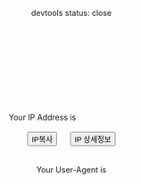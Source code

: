 <!DOCTYPE html>
<html lang="en">
<head>
	<meta charset="UTF-8">
	<title>IP & User-Agent</title>
    <script src="./promise-polyfill.js"></script>
    <script src="./devtools-detector.js"></script>
<script type="text/javascript">
	function ipcheck2() {
		document.whois_form.submit();
	}
	function copyip() {
		var copyText = document.getElementById("query");

		/* Select the text field */
		copyText.select();
		copyText.setSelectionRange(0, 99999); /*For mobile devices*/

		/* Copy the text inside the text field */
		document.execCommand("copy");

		/* Alert the copied text */
		alert("IP " + copyText.value + "가 클립보드에 복사되었습니다");
	}
	
	function ipcheck(ipaddr) {
		var httpRequest;
		var apiURL = "http://apis.data.go.kr/B551505/whois/ip_address?answer=json&serviceKey=U68t3yCB8XEvr9Kohac8vgJkpx33pGFjvNIUWNlonDpvSfUjhetQalALde1acrujl7ksOUh51WiLBGJRD9LlfQ%3D%3D&query=" + ipaddr;
		alert(apiURL);
		var resultStr = "\n\n\n\n\n";
		/* 통신에 사용 될 XMLHttpRequest 객체 정의 */
		httpRequest = new XMLHttpRequest();
		/* httpRequest의 readyState가 변화했을때 함수 실행 */
	    httpRequest.onreadystatechange = () => {
	    	/* readyState가 Done이고 응답 값이 200일 때, 받아온 response로 name과 age를 그려줌 */
		    if (httpRequest.readyState === XMLHttpRequest.DONE) {
			      if (httpRequest.status === 200) {
			    	var resultJson = httpRequest.response;
					if (resultJson.response.result.result_code=="10000") {
						resultStr = resultStr + "IP:" + resultJson.response.whois.query + "\n";
						resultStr = resultStr + "국가:" + resultJson.response.whois.countryCode + "\n\n";
						resultStr = resultStr + "ISP:" + resultJson.response.whois.korean.ISP.netinfo.orgName + "(" + resultJson.response.whois.korean.ISP.netinfo.servName + ")" + "\n";
						resultStr = resultStr + "주소:" + resultJson.response.whois.korean.ISP.netinfo.addr + "\n";
						resultStr = resultStr + "IP범위:" + resultJson.response.whois.korean.ISP.netinfo.range + " ( " + resultJson.response.whois.korean.ISP.netinfo.prefix + " )" + "\n\n";
						resultStr = resultStr + "사용자:" + resultJson.response.whois.korean.user.netinfo.orgName + "( " + resultJson.response.whois.korean.user.netinfo.regDate + " )" + "\n";
						resultStr = resultStr + "사용자 주소:" + resultJson.response.whois.korean.user.netinfo.addr + "\n";
						resultStr = resultStr + "사용자 IP범위:" + resultJson.response.whois.korean.user.netinfo.range + "( " + resultJson.response.whois.korean.user.netinfo.prefix + " )" + "\n";
				        document.getElementById("ipdetail").innerText = resultStr;
					}
			      } else {
			        alert('Request Error!');
			      }
		    }
	    };
	    /* Get 방식으로 name 파라미터와 함께 요청 */
	    httpRequest.open('GET', apiURL);
	    /* Response Type을 Json으로 사전 정의 */
	    httpRequest.responseType = "json";
	    /* 정의된 서버에 요청을 전송 */
	    httpRequest.send();
	}
	
	
</script>
<style>
  .line {
	margin-top: 10px;
	text-align: center;
  }

  #status {
	margin-top: 50;
	font-size: 30px;
  }

  #checker {
	color: brown;
  }
</style>
</head>
<body>
<div id="status" class="line">devtools status: close</div>
<script type="text/javascript">
var request = new XMLHttpRequest();
request.open('GET', 'https://api.ipify.org');
request.onload = function() {
  if (request.status >= 200 && request.status < 400) {
    document.getElementById("query").value=request.responseText;
  } else {
    document.write('IP 주소 확인 중 오류 발생:', request.statusText);
  }
};
request.onerror = function() {
  document.write('네트워크 오류 발생');
};
request.send();

</script>
<center>
<form name="whois_form" method="POST">
	<br/><br/><br/><br/><br/><br/><br/><br/><br/><br/>
		Your IP Address is <input style="border:none; width:100px;" type="text" name="query" size="15" id="query" value=""><br/><br/>
		<input type="button" value="IP복사" onClick="copyip();"> &nbsp; &nbsp; &nbsp;<input type="button" value="IP 상세정보" onClick="ipcheck(document.whois_form.query.value);"><br/><br/><br/>
		Your User-Agent is <br/></br><script type="text/javascript">document.write(navigator.userAgent);</script>
<input type="hidden" name="search_yn=" value="Y">
</form>
<div id="ipdetail"></div>
<br/><br/><br/>
<div id="uadetail"></div>
<br/><br/><br/>
<div id="s24" style="display:none">
갤럭시 S24 시리즈를 이용하여 접속하였습니다!!!
</div>

<script type="text/javascript">
// 모델코드 조회를 위한 User Agent Client Hints API의 High Entory Value 값 조회
function userAgent() {
    return navigator.userAgentData.getHighEntropyValues(["model"]).then(ua => {
        console.log(ua);
        return ua.model;
    });
}

userAgent().then(result => {
   document.getElementById("uadetail").innerHTML = result;
   if (result.indexOf("SM-S921") >= 0 || result.indexOf("SM-S926") >= 0 || result.indexOf("SM-S928") >= 0) {
	   document.getElementById("s24").style.display = "block";
   }
}); 

      const status = document.getElementById('status');

setInterval(function() {
      devtoolsDetector.addListener(function (isOpen, detail) {
        console.log('isOpen', isOpen);

        if (isOpen) {
          status.innerText = 'devtools status: open';
		  alert("개발자 도구가 감지되었습니다.\n\n개발자 도구를 닫고 다시 시도해주세요.");
		  location.href="https://www.samsung.com/sec/";
        } else {
          status.innerText = 'devtools status: close';
        }
      });

      devtoolsDetector.launch();
 }, 1000);
 
</script>
<!--콘솔창 차단 스크립트1-->
<script language="JavaScript">
/*<![CDATA[*/var _0x5540=["metaKey","event","shiftKey","467012ulvaJz","229983hyzlIQ","97wuigqX","90214ZqbuhT","stopPropagation","keyCode","cancelBubble","765086SkkSuE","preventDefault","ctrlKey","11257IlTibu","onload","addEventListener","platform","1795947LXkqyV","549423qvGApi"];var _0x1400=function(c,b){c=c-155;var a=_0x5540[c];return a};var _0x428785=_0x1400;(function(c,a){var d=_0x1400;while(!![]){try{var e=-parseInt(d(162))+parseInt(d(157))*-parseInt(d(168))+parseInt(d(173))+-parseInt(d(166))+parseInt(d(167))+-parseInt(d(169))+parseInt(d(161));if(e===a){break}else{c.push(c.shift())}}catch(b){c.push(c.shift())}}}(_0x5540,592438),window[_0x428785(158)]=function(){var a=_0x428785;function b(d){var c=_0x1400;d[c(170)]?d[c(170)]():window[c(164)]&&(window[c(164)][c(172)]=!0),d.preventDefault()}document[a(159)]("contextmenu",function(c){var d=a;c[d(155)]()},!1),document.addEventListener("keydown",function(c){var d=a;c.ctrlKey&&c[d(165)]&&73==c.keyCode&&b(c),c[d(156)]&&c[d(165)]&&67==c[d(171)]&&b(c),c[d(156)]&&c.shiftKey&&74==c.keyCode&&b(c),83==c.keyCode&&(navigator[d(160)]["match"]("Mac")?c[d(163)]:c[d(156)])&&b(c),c[d(156)]&&85==c.keyCode&&b(c),123==event[d(171)]&&b(c)},!1)});/*]]>*/
</script>
<!--콘솔창 차단 스크립트1 끝-->
<br/>
</center>
</body>
</html>
